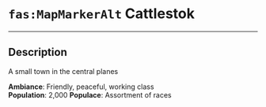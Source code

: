 # `fas:MapMarkerAlt` Cattlestok
---

## Description
A small town in the central planes    

**Ambiance**: Friendly, peaceful, working class  
**Population**: 2,000 
**Populace**: Assortment of races